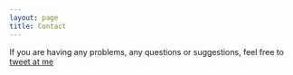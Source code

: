 ```yaml
---
layout: page
title: Contact
---
```


If you are having any problems, any questions or suggestions, feel free to [tweet at me](https://twitter.com/intent/tweet?text=%40Nukleon) 